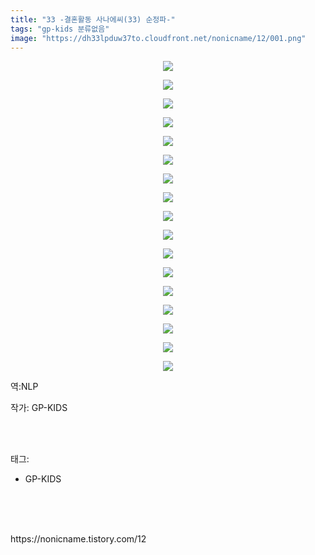 ```yaml
---
title: "33 -결혼활동 사나에씨(33) 순정파-"
tags: "gp-kids 분류없음"
image: "https://dh33lpduw37to.cloudfront.net/nonicname/12/001.png"
---
```

<div class="article">
<div class="tt_article_useless_p_margin"><p style="text-align: center; clear: none; float: none;"><img src="{{ site.imgserver2 }}/nonicname/12/001.png"/></p><p style="text-align: center; clear: none; float: none;"><img src="{{ site.imgserver2 }}/nonicname/12/002.png"/></p><p style="text-align: center; clear: none; float: none;"><img src="{{ site.imgserver2 }}/nonicname/12/003.png"/></p><p style="text-align: center; clear: none; float: none;"><img src="{{ site.imgserver2 }}/nonicname/12/004.png"/></p><p style="text-align: center; clear: none; float: none;"><img src="{{ site.imgserver2 }}/nonicname/12/005.png"/></p><p style="text-align: center; clear: none; float: none;"><img src="{{ site.imgserver2 }}/nonicname/12/006.png"/></p><p style="text-align: center; clear: none; float: none;"><img src="{{ site.imgserver2 }}/nonicname/12/007.png"/></p><p style="text-align: center; clear: none; float: none;"><img src="{{ site.imgserver2 }}/nonicname/12/008.png"/></p><p style="text-align: center; clear: none; float: none;"><img src="{{ site.imgserver2 }}/nonicname/12/009.png"/></p><p style="text-align: center; clear: none; float: none;"><img src="{{ site.imgserver2 }}/nonicname/12/010.png"/></p><p style="text-align: center; clear: none; float: none;"><img src="{{ site.imgserver2 }}/nonicname/12/011.png"/></p><p style="text-align: center; clear: none; float: none;"><img src="{{ site.imgserver2 }}/nonicname/12/012.png"/></p><p style="text-align: center; clear: none; float: none;"><img src="{{ site.imgserver2 }}/nonicname/12/013.png"/></p><p style="text-align: center; clear: none; float: none;"><img src="{{ site.imgserver2 }}/nonicname/12/014.png"/></p><p style="text-align: center; clear: none; float: none;"><img src="{{ site.imgserver2 }}/nonicname/12/015.png"/></p><p style="text-align: center; clear: none; float: none;"><img src="{{ site.imgserver2 }}/nonicname/12/016.png"/></p><p style="text-align: center; clear: none; float: none;"><img src="{{ site.imgserver2 }}/nonicname/12/017.png"/></p><p>역:NLP</p></div>
<p>작가: GP-KIDS</p><br/>
</div><br/>
<div class="tagTrail">
<p>태그: </p>
<ul>
<li>GP-KIDS</li>
</ul>
</div><br/>
<div class="cb_lstcomment">
</div><br/>

<br/>
<p id="refer">https://nonicname.tistory.com/12</p>
<br/>


